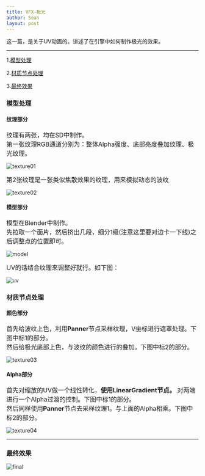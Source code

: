 ```yaml
---
title: VFX-极光
author: Sean
layout: post
---
```

这一篇，是关于UV动画的。讲述了在引擎中如何制作极光的效果。

****

1.[模型处理](#模型处理)

2.[材质节点处理](#材质节点处理)

3.[最终效果](#最终效果)

### 模型处理
#### 纹理部分
<font size="3">
   纹理有两张，均在SD中制作。<br>
   第一张纹理RGB通道分别为：整体Alpha强度、底部亮度叠加纹理、极光纹理。<br>
</font>

   ![texture01](https://user-images.githubusercontent.com/106949238/173581457-99df3a7f-b280-4b80-933c-3fd184cb5e4a.png)
   
<font size="3">
   第2张纹理是一张类似焦散效果的纹理，用来模拟动态的波纹<br>
</font>

   ![texture02](https://user-images.githubusercontent.com/106949238/173582158-36245b19-ea15-467f-97e4-55d35c7e6a87.png)
   
#### 模型部分
<font size="3">
   模型在Blender中制作。<br>
   先拉取一个面片，然后挤出几段，细分1级(注意这里要对边卡一下线)之后调整点的位置即可。<br>
</font>  

   ![model](https://user-images.githubusercontent.com/106949238/173584904-31dbf2d4-e70c-4d2e-89f8-2d58a73dd965.gif)
   
   
<font size="3">
   UV的话结合纹理来调整好就行。如下图：<br>
</font>

   ![uv](https://user-images.githubusercontent.com/106949238/173585353-ab90c406-be8e-47e6-84d7-66d863dec409.png)

### 材质节点处理
#### 颜色部分
<font size="3">
   首先给波纹上色，利用<b>Panner</b>节点采样纹理，V坐标进行遮罩处理。下图中标1的部分。<br>
   然后给极光底部上色，与波纹的颜色进行的叠加。下图中标2的部分。<br>
</font>

   ![texture03](https://user-images.githubusercontent.com/106949238/173590981-c440b793-8a1b-46ef-baec-d70f90aaae05.png)

#### Alpha部分
<font size="3">
   首先对缩放的UV做一个线性转化，<b>使用LinearGradient节点。</b>
   对两端进行一个Alpha过渡的控制。下图中标1的部分。<br>
   然后同样使用<b>Panner</b>节点去采样纹理1。与上面的Alpha相乘。下图中标2的部分。<br>
</font>

   ![texture04](https://user-images.githubusercontent.com/106949238/173591981-9e8905f1-0acb-4386-8222-9f97a3d80f09.png)
   
****

### 最终效果

![final](https://user-images.githubusercontent.com/106949238/173593675-199e47c8-680f-4715-b59e-1dcdf2266e2a.gif)

